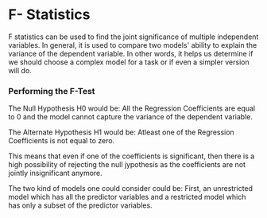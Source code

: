 # F- Statistics

F statistics can be used to find the joint significance of multiple independent variables. In general, it is used to compare two models' ability to explain the variance of the dependent variable. In other words, it helps us determine if we should choose a complex model for a task or if even a simpler version will do.

### Performing the F-Test
The Null Hypothesis H0 would be: All the Regression Coefficients are equal to 0 and the model cannot capture the variance of the dependent variable.

The Alternate Hypothesis H1 would be: Atleast one of the Regression Coefficients is not equal to zero.

This means that even if one of the coefficients is significant, then there is a high possibility of rejecting the null jypothesis as the coefficients are not jointly insignificant anymore. 

The two kind of models one could consider could be: First, an unrestricted model which has all the predictor variables and a restricted model which has only a subset of the predictor variables. 


